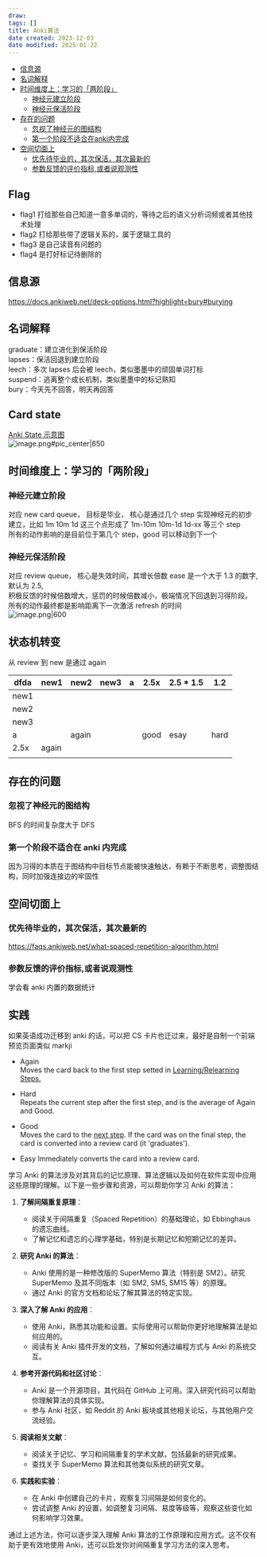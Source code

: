 ```yaml
---
draw:
tags: []
title: Anki算法
date created: 2023-12-03
date modified: 2025-01-22
---
```

- [信息源](#%E4%BF%A1%E6%81%AF%E6%BA%90)
- [名词解释](#%E5%90%8D%E8%AF%8D%E8%A7%A3%E9%87%8A)
- [时间维度上：学习的「两阶段」](#%E6%97%B6%E9%97%B4%E7%BB%B4%E5%BA%A6%E4%B8%8A%EF%BC%9A%E5%AD%A6%E4%B9%A0%E7%9A%84%E3%80%8C%E4%B8%A4%E9%98%B6%E6%AE%B5%E3%80%8D)
	- [神经元建立阶段](#%E7%A5%9E%E7%BB%8F%E5%85%83%E5%BB%BA%E7%AB%8B%E9%98%B6%E6%AE%B5)
	- [神经元保活阶段](#%E7%A5%9E%E7%BB%8F%E5%85%83%E4%BF%9D%E6%B4%BB%E9%98%B6%E6%AE%B5)
- [存在的问题](#%E5%AD%98%E5%9C%A8%E7%9A%84%E9%97%AE%E9%A2%98)
	- [忽视了神经元的图结构](#%E5%BF%BD%E8%A7%86%E4%BA%86%E7%A5%9E%E7%BB%8F%E5%85%83%E7%9A%84%E5%9B%BE%E7%BB%93%E6%9E%84)
	- [第一个阶段不适合在anki内完成](#%E7%AC%AC%E4%B8%80%E4%B8%AA%E9%98%B6%E6%AE%B5%E4%B8%8D%E9%80%82%E5%90%88%E5%9C%A8anki%E5%86%85%E5%AE%8C%E6%88%90)
- [空间切面上](#%E7%A9%BA%E9%97%B4%E5%88%87%E9%9D%A2%E4%B8%8A)
	- [优先待毕业的，其次保活，其次最新的](#%E4%BC%98%E5%85%88%E5%BE%85%E6%AF%95%E4%B8%9A%E7%9A%84%EF%BC%8C%E5%85%B6%E6%AC%A1%E4%BF%9D%E6%B4%BB%EF%BC%8C%E5%85%B6%E6%AC%A1%E6%9C%80%E6%96%B0%E7%9A%84)
	- [参数反馈的评价指标,或者说观测性](#%E5%8F%82%E6%95%B0%E5%8F%8D%E9%A6%88%E7%9A%84%E8%AF%84%E4%BB%B7%E6%8C%87%E6%A0%87,%E6%88%96%E8%80%85%E8%AF%B4%E8%A7%82%E6%B5%8B%E6%80%A7)

## Flag

- flag1 打给那些自己知道一意多单词的，等待之后的语义分析词频或者其他技术处理
- flag2 打给那些带了逻辑关系的，属于逻辑工具的
- flag3 是自己读音有问题的
- flag4 是打好标记待删除的

## 信息源

https://docs.ankiweb.net/deck-options.html?highlight=bury#burying

## 名词解释

graduate：建立进化到保活阶段  
lapses：保活回退到建立阶段  
leech：多次 lapses 后会被 leech，类似墨墨中的顽固单词打标  
suspend：逃离整个成长机制，类似墨墨中的标记熟知  
bury：今天先不回答，明天再回答

## Card state

[Anki State 示意图](Anki%20State%20示意图)  
![image.png#pic_center|650](https://imagehosting4picgo.oss-cn-beijing.aliyuncs.com/imagehosting/fix-dir%2Fpicgo%2Fpicgo-clipboard-images%2F2024%2F06%2F13%2F21-08-25-36241769e0343da9534dbbdd19fa106c-20240613210825-c51868.png)

## 时间维度上：学习的「两阶段」

### 神经元建立阶段

对应 new card queue，
目标是毕业，
核心是通过几个 step 实现神经元的初步建立，比如 1m 10m 1d 这三个点形成了 1m-10m 10m-1d 1d-xx 等三个 step  
所有的动作影响的是目前位于第几个 step，good 可以移动到下一个

### 神经元保活阶段

对应 review queue，
核心是失效时间，其增长倍数 ease 是一个大于 1.3 的数字, 默认为 2.5,  
积极反馈的时候倍数增大，惩罚的时候倍数减小，极端情况下回退到习得阶段。
所有的动作最终都是影响距离下一次激活 refresh 的时间  
![image.png|600](https://imagehosting4picgo.oss-cn-beijing.aliyuncs.com/imagehosting/20240206023828.png)

## 状态机转变

从 review 到 new 是通过 again

| dfda | new1  | new2  | new3 | a   | 2.5x | 2.5 * 1.5 | 1.2  |
| ---- | ----- | ----- | ---- | --- | ---- | --------- | ---- |
| new1 |       |       |      |     |      |           |      |
| new2 |       |       |      |     |      |           |      |
| new3 |       |       |      |     |      |           |      |
| a    |       | again |      |     | good | esay      | hard |
| 2.5x | again |       |      |     |      |           |      |
|      |       |       |      |     |      |           |      |

## 存在的问题

### 忽视了神经元的图结构

BFS 的时间复杂度大于 DFS

### 第一个阶段不适合在 anki 内完成

因为习得的本质在于图结构中目标节点能被快速触达，有赖于不断思考，调整图结构，同时加强连接边的牢固性

## 空间切面上

### 优先待毕业的，其次保活，其次最新的

https://faqs.ankiweb.net/what-spaced-repetition-algorithm.html

### 参数反馈的评价指标,或者说观测性

学会看 anki 内置的数据统计

## 实践

如果英语成功迁移到 anki 的话，可以把 CS 卡片也迁过来，最好是自制一个前端预览页面类似 markji

- Again  
    Moves the card back to the first step setted in [Learning/Relearning Steps.](https://docs.ankiweb.net/deck-options.html?#learning-steps)
    
- Hard  
    Repeats the current step after the first step, and is the average of Again and Good.
    
- Good  
    Moves the card to the [next step](https://docs.ankiweb.net/deck-options.html?#learning-steps). If the card was on the final step, the card is converted into a review card (it 'graduates').
    
- Easy Immediately converts the card into a review card.

学习 Anki 的算法涉及对其背后的记忆原理、算法逻辑以及如何在软件实现中应用这些原理的理解。以下是一些步骤和资源，可以帮助你学习 Anki 的算法：

1. **了解间隔重复原理**：
    
    - 阅读关于间隔重复（Spaced Repetition）的基础理论，如 Ebbinghaus 的遗忘曲线。
    - 了解记忆和遗忘的心理学基础，特别是长期记忆和短期记忆的差异。
2. **研究 Anki 的算法**：
    
    - Anki 使用的是一种修改版的 SuperMemo 算法（特别是 SM2）。研究 SuperMemo 及其不同版本（如 SM2, SM5, SM15 等）的原理。
    - 通过 Anki 的官方文档和论坛了解其算法的特定实现。
3. **深入了解 Anki 的应用**：
    
    - 使用 Anki，熟悉其功能和设置。实际使用可以帮助你更好地理解算法是如何应用的。
    - 阅读有关 Anki 插件开发的文档，了解如何通过编程方式与 Anki 的系统交互。
4. **参考开源代码和社区讨论**：
    
    - Anki 是一个开源项目，其代码在 GitHub 上可用。深入研究代码可以帮助你理解算法的具体实现。
    - 参与 Anki 社区，如 Reddit 的 Anki 板块或其他相关论坛，与其他用户交流经验。
5. **阅读相关文献**：
    
    - 阅读关于记忆、学习和间隔重复的学术文献，包括最新的研究成果。
    - 查找关于 SuperMemo 算法和其他类似系统的研究文章。
6. **实践和实验**：
    
    - 在 Anki 中创建自己的卡片，观察复习间隔是如何变化的。
    - 尝试调整 Anki 的设置，如调整复习间隔、易度等级等，观察这些变化如何影响学习效果。

通过上述方法，你可以逐步深入理解 Anki 算法的工作原理和应用方式。这不仅有助于更有效地使用 Anki，还可以启发你对间隔重复学习方法的深入思考。

  
